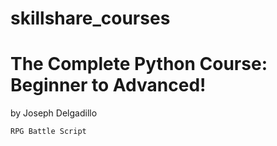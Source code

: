 # skillshare_courses

# The Complete Python Course: Beginner to Advanced!

by Joseph Delgadillo

    RPG Battle Script
